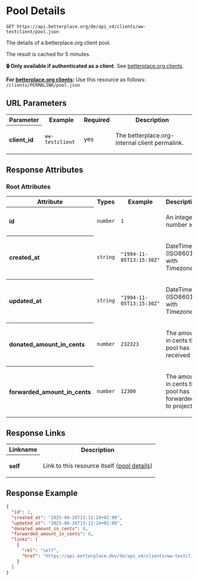 
# Pool Details

```Cirru
GET https://api.betterplace.org/de/api_v4/clients/ww-testclient/pool.json
```

The details of a betterplace.org client pool.

The result is cached for 5 minutes.

**:lock: Only available if authenticated as a client.**
See [betterplace.org clients](../README.md#client-api).

**For [betterplace.org clients](../README.md#client-api):**
Use this resource as follows: `/clients/PERMALINK/pool.json`


## URL Parameters

<table>
  <tr>
    <th>Parameter</th>
    <th>Example</th>
    <th>Required</th>
    <th>Description</th>
  </tr>
  <tr>
    <th align="left">client_id</th>
    <td><code>ww-testclient</code></td>
    <td>yes</td>
<td>

The betterplace.org-internal client permalink.

</td>
  </tr>
</table>


## Response Attributes


### Root Attributes

  <table>
    <tr>
      <th>Attribute</th>
      <th>Types</th>
      <th>Example</th>
      <th>Description</th>
    </tr>
    <tr>
      <th align="left">id</th>
      <td><code>number</code></td>
      <td><code>1</code></td>
<td>

An integer number ≥ 1

</td>
    </tr>
    <tr>
      <th align="left">created_at</th>
      <td><code>string</code></td>
      <td><code>"1994-11-05T13:15:30Z"</code></td>
<td>

DateTime (ISO8601 with Timezone)

</td>
    </tr>
    <tr>
      <th align="left">updated_at</th>
      <td><code>string</code></td>
      <td><code>"1994-11-05T13:15:30Z"</code></td>
<td>

DateTime (ISO8601 with Timezone)

</td>
    </tr>
    <tr>
      <th align="left">donated_amount_in_cents</th>
      <td><code>number</code></td>
      <td><code>232323</code></td>
<td>

The amount in cents this pool has received

</td>
    </tr>
    <tr>
      <th align="left">forwarded_amount_in_cents</th>
      <td><code>number</code></td>
      <td><code>12300</code></td>
<td>

The amount in cents the pool has forwarded to projects.


</td>
    </tr>
  </table>
</table>

## Response Links

<table>
  <tr>
    <th>Linkname</th>
    <th>Description</th>
  </tr>
    <tr>
<th align="left">

self

</th>
<td>

Link to this resource itself
(<a href="pool_details.md">pool details</a>)


</td>
    </tr>
</table>

## Response Example

```json
{
  "id": 2,
  "created_at": "2025-06-26T13:12:24+02:00",
  "updated_at": "2025-06-26T13:12:24+02:00",
  "donated_amount_in_cents": 0,
  "forwarded_amount_in_cents": 0,
  "links": [
    {
      "rel": "self",
      "href": "https://api.betterplace.dev/de/api_v4/clients/ww-testclient/pool.json"
    }
  ]
}
```

